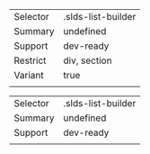 
|  |  |
|-------|-------|
| Selector | .slds-list-builder  |
| Summary | undefined |
| Support | dev-ready |
| Restrict | div, section |
| Variant | true |
|  |  |


|  |  |
|-------|-------|
| Selector | .slds-list-builder  |
| Summary | undefined |
| Support | dev-ready |
|  |  |

